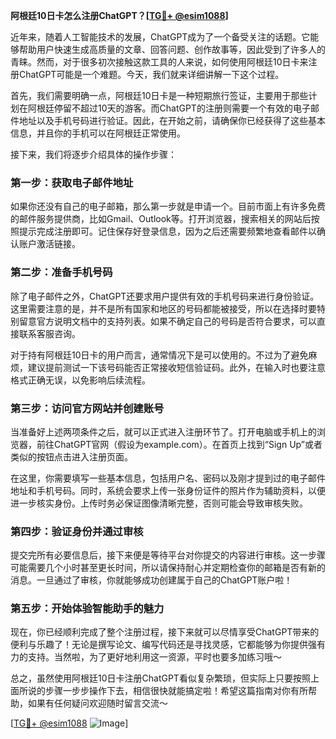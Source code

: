 **阿根廷10日卡怎么注册ChatGPT？[[TG💪+ @esim1088](https://t.me/s/esim1088)]**

近年来，随着人工智能技术的发展，ChatGPT成为了一个备受关注的话题。它能够帮助用户快速生成高质量的文章、回答问题、创作故事等，因此受到了许多人的青睐。然而，对于很多初次接触这款工具的人来说，如何使用阿根廷10日卡来注册ChatGPT可能是一个难题。今天，我们就来详细讲解一下这个过程。

首先，我们需要明确一点，阿根廷10日卡是一种短期旅行签证，主要用于那些计划在阿根廷停留不超过10天的游客。而ChatGPT的注册则需要一个有效的电子邮件地址以及手机号码进行验证。因此，在开始之前，请确保你已经获得了这些基本信息，并且你的手机可以在阿根廷正常使用。

接下来，我们将逐步介绍具体的操作步骤：

### 第一步：获取电子邮件地址

如果你还没有自己的电子邮箱，那么第一步就是申请一个。目前市面上有许多免费的邮件服务提供商，比如Gmail、Outlook等。打开浏览器，搜索相关的网站后按照提示完成注册即可。记住保存好登录信息，因为之后还需要频繁地查看邮件以确认账户激活链接。

### 第二步：准备手机号码

除了电子邮件之外，ChatGPT还要求用户提供有效的手机号码来进行身份验证。这里需要注意的是，并不是所有国家和地区的号码都能被接受，所以在选择时要特别留意官方说明文档中的支持列表。如果不确定自己的号码是否符合要求，可以直接联系客服咨询。

对于持有阿根廷10日卡的用户而言，通常情况下是可以使用的。不过为了避免麻烦，建议提前测试一下该号码能否正常接收短信验证码。此外，在输入时也要注意格式正确无误，以免影响后续流程。

### 第三步：访问官方网站并创建账号

当准备好上述两项条件之后，就可以正式进入注册环节了。打开电脑或手机上的浏览器，前往ChatGPT官网（假设为example.com）。在首页上找到“Sign Up”或者类似的按钮点击进入注册页面。

在这里，你需要填写一些基本信息，包括用户名、密码以及刚才提到过的电子邮件地址和手机号码。同时，系统会要求上传一张身份证件的照片作为辅助资料，以便进一步核实身份。上传时务必保证图像清晰完整，否则可能会导致审核失败。

### 第四步：验证身份并通过审核

提交完所有必要信息后，接下来便是等待平台对你提交的内容进行审核。这一步骤可能需要几个小时甚至更长时间，所以请保持耐心并定期检查你的邮箱是否有新的消息。一旦通过了审核，你就能够成功创建属于自己的ChatGPT账户啦！

### 第五步：开始体验智能助手的魅力

现在，你已经顺利完成了整个注册过程，接下来就可以尽情享受ChatGPT带来的便利与乐趣了！无论是撰写论文、编写代码还是寻找灵感，它都能够为你提供强有力的支持。当然啦，为了更好地利用这一资源，平时也要多加练习哦～

总之，虽然使用阿根廷10日卡注册ChatGPT看似复杂繁琐，但实际上只要按照上面所说的步骤一步步操作下去，相信很快就能搞定啦！希望这篇指南对你有所帮助，如果有任何疑问欢迎随时留言交流～ 

[[TG💪+ @esim1088](https://t.me/s/esim1088) ![Image](https://i.postimg.cc/4NQfJmqS/Snipaste-2025-05-13-00-14-12.png)]